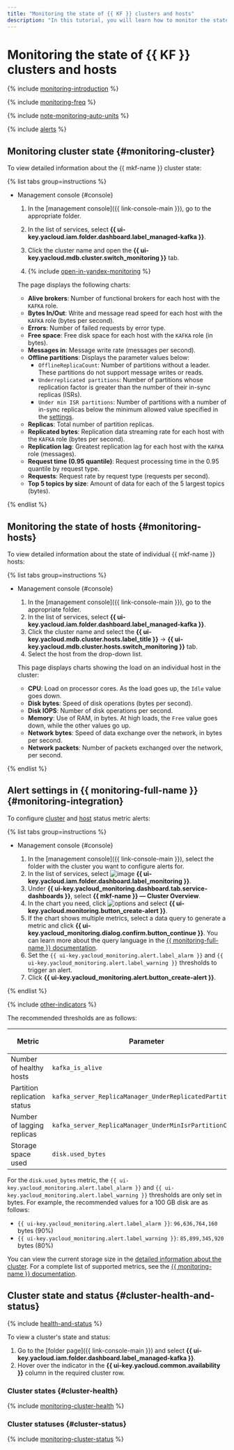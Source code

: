 ```yaml
---
title: "Monitoring the state of {{ KF }} clusters and hosts"
description: "In this tutorial, you will learn how to monitor the state of {{ KF }} clusters and hosts."
---
```


# Monitoring the state of {{ KF }} clusters and hosts

{% include [monitoring-introduction](../../_includes/mdb/monitoring-introduction.md) %}

{% include [monitoring-freq](../../_includes/mdb/monitoring-freq.md) %}

{% include [note-monitoring-auto-units](../../_includes/mdb/note-monitoring-auto-units.md) %}

{% include [alerts](../../_includes/mdb/alerts.md) %}

## Monitoring cluster state {#monitoring-cluster}

To view detailed information about the {{ mkf-name }} cluster state:

{% list tabs group=instructions %}

- Management console {#console}

   1. In the [management console]({{ link-console-main }}), go to the appropriate folder.
   1. In the list of services, select **{{ ui-key.yacloud.iam.folder.dashboard.label_managed-kafka }}**.
   1. Click the cluster name and open the **{{ ui-key.yacloud.mdb.cluster.switch_monitoring }}** tab.

   1. {% include [open-in-yandex-monitoring](../../_includes/mdb/open-in-yandex-monitoring.md) %}

   The page displays the following charts:

   * **Alive brokers**: Number of functional brokers for each host with the `KAFKA` role.
   * **Bytes In/Out**: Write and message read speed for each host with the `KAFKA` role (bytes per second).
   * **Errors**: Number of failed requests by error type.
   * **Free space**: Free disk space for each host with the `KAFKA` role (in bytes).
   * **Messages in**: Message write rate (messages per second).
   * **Offline partitions**: Displays the parameter values below:
      * `OfflineReplicaCount`: Number of partitions without a leader. These partitions do not support message writes or reads.
      * `Underreplicated partitions`: Number of partitions whose replication factor is greater than the number of their in-sync replicas (ISRs).
      * `Under min ISR partitions`: Number of partitions with a number of in-sync replicas below the minimum allowed value specified in the [settings](../concepts/settings-list.md).
   * **Replicas**: Total number of partition replicas.
   * **Replicated bytes**: Replication data streaming rate for each host with the `KAFKA` role (bytes per second).
   * **Replication lag**: Greatest replication lag for each host with the `KAFKA` role (messages).
   * **Request time (0.95 quantile)**: Request processing time in the 0.95 quantile by request type.
   * **Requests**: Request rate by request type (requests per second).
   * **Top 5 topics by size**: Amount of data for each of the 5 largest topics (bytes).

{% endlist %}

## Monitoring the state of hosts {#monitoring-hosts}

To view detailed information about the state of individual {{ mkf-name }} hosts:

{% list tabs group=instructions %}

- Management console {#console}

   1. In the [management console]({{ link-console-main }}), go to the appropriate folder.
   1. In the list of services, select **{{ ui-key.yacloud.iam.folder.dashboard.label_managed-kafka }}**.
   1. Click the cluster name and select the **{{ ui-key.yacloud.mdb.cluster.hosts.label_title }}** → **{{ ui-key.yacloud.mdb.cluster.hosts.switch_monitoring }}** tab.
   1. Select the host from the drop-down list.

   This page displays charts showing the load on an individual host in the cluster:

   * **CPU**: Load on processor cores. As the load goes up, the `Idle` value goes down.
   * **Disk bytes**: Speed of disk operations (bytes per second).
   * **Disk IOPS**: Number of disk operations per second.
   * **Memory**: Use of RAM, in bytes. At high loads, the `Free` value goes down, while the other values go up.
   * **Network bytes**: Speed of data exchange over the network, in bytes per second.
   * **Network packets**: Number of packets exchanged over the network, per second.

{% endlist %}


## Alert settings in {{ monitoring-full-name }} {#monitoring-integration}

To configure [cluster](#monitoring-cluster) and [host](#monitoring-hosts) status metric alerts:

{% list tabs group=instructions %}

- Management console {#console}

   1. In the [management console]({{ link-console-main }}), select the folder with the cluster you want to configure alerts for.
   1. In the list of services, select ![image](../../_assets/console-icons/display-pulse.svg) **{{ ui-key.yacloud.iam.folder.dashboard.label_monitoring }}**.
   1. Under **{{ ui-key.yacloud_monitoring.dashboard.tab.service-dashboards }}**, select **{{ mkf-name }} — Cluster Overview**.
   1. In the chart you need, click ![options](../../_assets/console-icons/ellipsis.svg) and select **{{ ui-key.yacloud.monitoring.button_create-alert }}**.
   1. If the chart shows multiple metrics, select a data query to generate a metric and click **{{ ui-key.yacloud_monitoring.dialog.confirm.button_continue }}**. You can learn more about the query language in the [{{ monitoring-full-name }} documentation](../../monitoring/concepts/querying.md).
   1. Set the `{{ ui-key.yacloud_monitoring.alert.label_alarm }}` and `{{ ui-key.yacloud_monitoring.alert.label_warning }}` thresholds to trigger an alert.
   1. Click **{{ ui-key.yacloud_monitoring.alert.button_create-alert }}**.

{% endlist %}

{% include [other-indicators](../../_includes/mdb/other-indicators.md) %}

The recommended thresholds are as follows:

| Metric | Parameter | `{{ ui-key.yacloud_monitoring.alert.label_alarm }}` | `{{ ui-key.yacloud_monitoring.alert.label_warning }}` |
|------------------------------------|---------------------------------------------------------|----------------------------|----------------------------|
| Number of healthy hosts | `kafka_is_alive` | `<number of hosts> - 2` | `<number of hosts> - 1` |
| Partition replication status | `kafka_server_ReplicaManager_UnderReplicatedPartitions` | — | `Greater than 0` |
| Number of lagging replicas | `kafka_server_ReplicaManager_UnderMinIsrPartitionCount` | `Greater than 0` | — |
| Storage space used | `disk.used_bytes` | 90% of the storage size | 80% of the storage size |

For the `disk.used_bytes` metric, the `{{ ui-key.yacloud_monitoring.alert.label_alarm }}` and `{{ ui-key.yacloud_monitoring.alert.label_warning }}` thresholds are only set in bytes. For example, the recommended values for a 100 GB disk are as follows:

* `{{ ui-key.yacloud_monitoring.alert.label_alarm }}`: `96,636,764,160` bytes (90%)
* `{{ ui-key.yacloud_monitoring.alert.label_warning }}`: `85,899,345,920` bytes (80%)

You can view the current storage size in the [detailed information about the cluster](cluster-list.md#get-cluster). For a complete list of supported metrics, see the [{{ monitoring-name }} documentation](../../monitoring/metrics-ref/index.md#managed-kafka).


## Cluster state and status {#cluster-health-and-status}

{% include [health-and-status](../../_includes/mdb/monitoring-cluster-health-and-status.md) %}

To view a cluster's state and status:

1. Go to the [folder page]({{ link-console-main }}) and select **{{ ui-key.yacloud.iam.folder.dashboard.label_managed-kafka }}**.
1. Hover over the indicator in the **{{ ui-key.yacloud.common.availability }}** column in the required cluster row.

### Cluster states {#cluster-health}

{% include [monitoring-cluster-health](../../_includes/mdb/monitoring-cluster-health.md) %}

### Cluster statuses {#cluster-status}

{% include [monitoring-cluster-status](../../_includes/mdb/monitoring-cluster-status.md) %}

